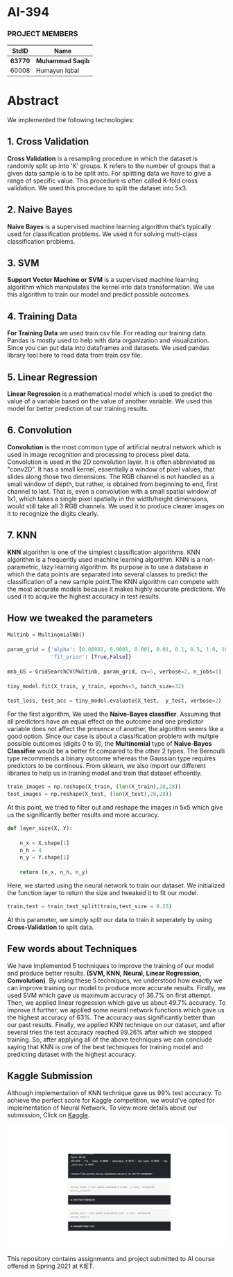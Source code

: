 # AI-394
### PROJECT MEMBERS ###
StdID | Name
------------ | -------------
**63770** | **Muhammad Saqib** 
60008 | Humayun Iqbal

# Abstract #
We implemented the following technologies:

## 1. Cross Validation ##
**Cross Validation** is a resampling procedure in which the dataset is randomly split up into 'K' groups. K refers to the number of groups that a given data sample is to be split into. For splitting data we have to give a range of specific value. This procedure is often called K-fold cross validation. We used this procedure to split the dataset into 5x3.

## 2. Naive Bayes ##
**Naive Bayes** is a supervised machine learning algorithm that’s typically used for classification problems. We used it for solving multi-class classification problems.

## 3. SVM ##
**Support Vector Machine or SVM** is a supervised machine learning algorithm which manipulates the kernel into data transformation. We use this algorithm to train our model and predict possible outcomes.

## 4. Training Data ##
**For Training Data** we used train.csv file. For reading our training data. Pandas is mostly used to help with data organization and visualization. Since you can put data into dataframes and datasets. We used pandas library tool here to read data from train.csv file.

## 5. Linear Regression ##
**Linear Regression** is a mathematical model which is used to predict the value of a variable based on the value of another variable. We used this model for better prediction of our training results.

## 6. Convolution ##
**Convolution** is the most common type of artificial neutral network which is used in image recognition and processing to process pixel data. Convolution is used in the 2D convolution layer. It is often abbreviated as "conv2D". It has a small kernel, essentially a window of pixel values, that slides along those two dimensions. The RGB channel is not handled as a small window of depth, but rather, is obtained from beginning to end, first channel to last. That is, even a convolution with a small spatial window of 1x1, which takes a single pixel spatially in the width/height dimensions, would still take all 3 RGB channels. We used it to produce clearer images on it to recognize the digits clearly.

## 7. KNN ##
**KNN** algorithm is one of the simplest classification algorithms. KNN algorithm is a frequently used machine learning algorithm. KNN is a non-parametric, lazy learning algorithm. Its purpose is to use a database in which the data points are separated into several classes to predict the classification of a new sample point.The KNN algorithm can compete with the most accurate models because it makes highly accurate predictions. We used it to acquire the highest accuracy in test results.

## How we tweaked the parameters ## 
```py
Multinb = MultinomialNB()

param_grid = {'alpha': [0.00001, 0.0001, 0.001, 0.01, 0.1, 0.5, 1.0, 10.0],
              'fit_prior': [True,False]}

mnb_GS = GridSearchCV(Multinb, param_grid, cv=5, verbose=2, n_jobs=1)

tiny_model.fit(X_train, y_train, epochs=5, batch_size=32)

test_loss, test_acc = tiny_model.evaluate(X_test,  y_test, verbose=2)
```
For the first algorithm, We used the **Naive-Bayes classifier**. Assuming that all predictors have an equal effect on the outcome and one predictor variable does not affect the presence of another, the algorithm seems like a good option.
Since our case is about a classification problem with multple possible outcomes (digits 0 to 9), the **Multinomial** type of **Naive-Bayes Classifier** would be a better fit compared to the other 2 types. The Bernoulli type recommends a binary outcome whereas the Gaussian type requires predictors to be continous. 
From sklearn, we also import our different libraries to help us in training model and train that dataset efficently.
```py
train_images = np.reshape(X_train, (len(X_train),28,28))
test_images = np.reshape(X_test, (len(X_test),28,28))
```
At this point, we tried to filter out and reshape the images in 5x5 which give us the significantly better results and more accuracy.
```py
def layer_size(X, Y):
    
    n_x = X.shape[1]
    n_h = 4
    n_y = Y.shape[1]
    
    return (n_x, n_h, n_y)
```
   
Here, we started using the neural network to train our dataset. We initialized the function layer to return the size and tweaked it to fit our model. 
 
```py
train,test = train_test_split(train,test_size = 0.25)
```
At this parameter, we simply split our data to train it seperately by using **Cross-Validation** to split data.
## Few words about Techniques ##
We have implemented 5 techniques to improve the training of our model and produce better results. **(SVM, KNN, Neural, Linear Regression, Convolution)**. By using these 5 techniques, we understood how exactly we can improve training our model to produce more accurate results.
Firstly, we used SVM which gave us maximum accuracy of 36.7% on first attempt. Then, we applied linear regression which gave us about 49.7% accuracy. To improve it further, we applied some neural network functions which gave us the highest accuracy of 63%. The accuracy was significantly better than our past results. Finally, we applied KNN technique on our dataset, and after several tries the test accuracy reached 99.26% after which we stopped training.
So, after applying all of the above techniques we can conclude saying that KNN is one of the best techniques for training model and predicting dataset with the highest accuracy.

## Kaggle Submission ##

Although implementation of KNN technique gave us 99% test accuracy. To achieve the perfect score for Kaggle competition, we would've opted for implementation of Neural Network. To view more details about our submission, Click on [Kaggle](https://www.kaggle.com/muhammadsaqibshah/notebook3508461fa4).


<img src="/FinalProject/FinalScore.png" alt="Highest Kaggle score"/>

This repository contains assignments and project submitted to AI course offered in Spring 2021 at KIET.
